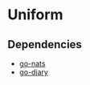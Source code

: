 # Uniform

## Dependencies

* [go-nats](https://github.com/nats-io/nats.go)
* [go-diary](https://github.com/go-diary/diary)